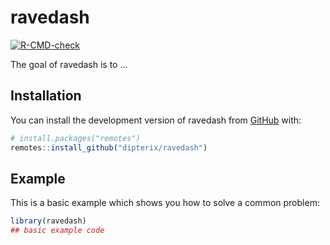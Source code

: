 
# ravedash

<!-- badges: start -->
[![R-CMD-check](https://github.com/dipterix/ravedash/workflows/R-CMD-check/badge.svg)](https://github.com/dipterix/ravedash/actions)
<!-- badges: end -->

The goal of ravedash is to ...

## Installation

You can install the development version of ravedash from [GitHub](https://github.com/) with:

``` r
# install.packages("remotes")
remotes::install_github("dipterix/ravedash")
```

## Example

This is a basic example which shows you how to solve a common problem:

``` r
library(ravedash)
## basic example code
```

